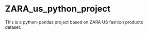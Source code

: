 # ZARA_us_python_project
This is a python-pandas project based on ZARA US fashion products dataset.
